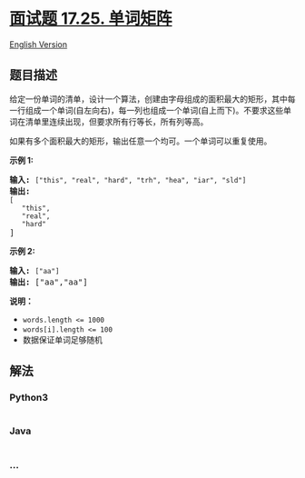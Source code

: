 # [面试题 17.25. 单词矩阵](https://leetcode-cn.com/problems/word-rectangle-lcci)

[English Version](/lcci/17.25.Word%20Rectangle/README_EN.md)

## 题目描述
<!-- 这里写题目描述 -->
<p>给定一份单词的清单，设计一个算法，创建由字母组成的面积最大的矩形，其中每一行组成一个单词(自左向右)，每一列也组成一个单词(自上而下)。不要求这些单词在清单里连续出现，但要求所有行等长，所有列等高。</p>

<p>如果有多个面积最大的矩形，输出任意一个均可。一个单词可以重复使用。</p>

<p><strong>示例 1:</strong></p>

<pre><strong>输入:</strong> <code>[&quot;this&quot;, &quot;real&quot;, &quot;hard&quot;, &quot;trh&quot;, &quot;hea&quot;, &quot;iar&quot;, &quot;sld&quot;]</code>
<strong>输出:
</strong><code>[
&nbsp;  &quot;this&quot;,
&nbsp;  &quot;real&quot;,
&nbsp;  &quot;hard&quot;</code>
]</pre>

<p><strong>示例 2:</strong></p>

<pre><strong>输入:</strong> <code>[&quot;aa&quot;]</code>
<strong>输出: </strong>[&quot;aa&quot;,&quot;aa&quot;]</pre>

<p><strong>说明：</strong></p>

<ul>
	<li><code>words.length &lt;= 1000</code></li>
	<li><code>words[i].length &lt;= 100</code></li>
	<li>数据保证单词足够随机</li>
</ul>


## 解法
<!-- 这里可写通用的实现逻辑 -->


### Python3
<!-- 这里可写当前语言的特殊实现逻辑 -->

```python

```

### Java
<!-- 这里可写当前语言的特殊实现逻辑 -->

```java

```

### ...
```

```
